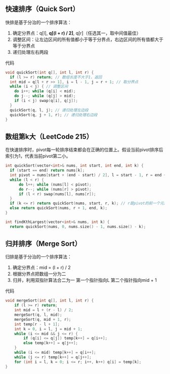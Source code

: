 ## 快速排序（Quick Sort）
快排是基于分治的一个排序算法：
1. 确定分界点：q[l], **q[(l + r) / 2]**, q[r]（任选其一，取中间值最佳）
2. 调整区间：让左边区间的所有值都小于等于分界点，右边区间的所有值都大于等于分界点
3. 递归处理左右两段

代码
```C++
void quickSort(int q[], int l, int r) {
  if (l >= r) return; // 数组长度不大于1，返回
  int mid = q[l + r >> 1], i = l - 1, j = r + 1; // 取分界点
  while (i < j) { // 调整区间
    do i++; while (q[i] < mid); 
    do j--; while (q[j] > mid);  
    if (i < j) swap(q[i], q[j]);
  }
  quickSort(q, l, j); // 递归处理左边段
  quickSort(q, j + 1, r); // 递归处理右边段
}
```
## 数组第k大（LeetCode 215）
在快速排序时，pivot每一轮排序结束都会在正确的位置上。假设当前pivot排序后索引为1，代表当前pivot第二小。
```C++
int quickSort(vector<int>& nums, int start, int end, int k) {
  if (start == end) return nums[k];
  int pivot = nums[start + (end - start) / 2], l = start - 1, r = end + 1;
  while (l < r) {
      do l++; while (nums[l] < pivot);
      do r--; while (nums[r] > pivot);
      if (l < r) swap(nums[l], nums[r]);
  }
  if (k <= r) return quickSort(nums, start, r, k); // r是pivot的前一个元素
  else return quickSort(nums, r + 1, end, k);
}

int findKthLargest(vector<int>& nums, int k) {  
  return quickSort(nums, 0, nums.size() - 1, nums.size() - k);
```


## 归并排序（Merge Sort）
归排是基于分治的一个排序算法：
1. 确定分界点：mid = (l + r) / 2
2. 根据分界点把数组一分为二
3. 归并，利用双指针算法合二为一
	第一个指针指向L
	第二个指针指向mid + 1

代码
```C++
void mergeSort(int q[], int l, int r) {
    if (l >= r) return;
    int mid = l + (r - l) / 2;
    mergeSort(q, l, mid);
    mergeSort(q, mid + 1, r);
    int temp[r - l + 1];
    int k = 0, i = l, j = mid + 1;
    while (i <= mid && j <= r) {
        if (q[i] <= q[j]) temp[k++] = q[i++];
        else temp[k++] = q[j++];
    }
    while (i <= mid) temp[k++] = q[i++];
    while (j <= r) temp[k++] = q[j++];
    for (int i = l, k = 0; i <= r; i++, k++) q[i] = temp[k];
}
```
